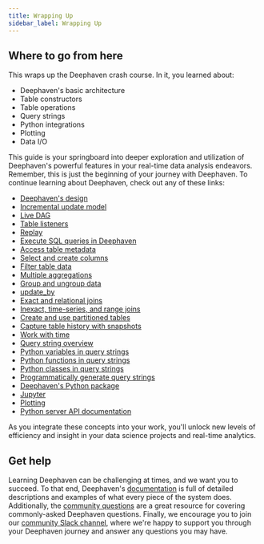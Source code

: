 ```yaml
---
title: Wrapping Up
sidebar_label: Wrapping Up
---
```


## Where to go from here

This wraps up the Deephaven crash course. In it, you learned about:

- Deephaven's basic architecture
- Table constructors
- Table operations
- Query strings
- Python integrations
- Plotting
- Data I/O

This guide is your springboard into deeper exploration and utilization of Deephaven's powerful features in your real-time data analysis endeavors. Remember, this is just the beginning of your journey with Deephaven. To continue learning about Deephaven, check out any of these links:

- [Deephaven's design](../../conceptual/deephaven-design.md)
- [Incremental update model](../../conceptual/table-update-model.md)
- [Live DAG](../../conceptual/dag.md)
- [Table listeners](../../how-to-guides/table-listeners-python.md)
- [Replay](../../how-to-guides/replay-data.md)
- [Execute SQL queries in Deephaven](../../how-to-guides/data-import-export/execute-sql-queries.md)
- [Access table metadata](../../how-to-guides/metadata.md)
- [Select and create columns](../../how-to-guides/use-select-view-update.md)
- [Filter table data](../../how-to-guides/use-filters.md)
- [Multiple aggregations](../../how-to-guides/combined-aggregations.md)
- [Group and ungroup data](../../how-to-guides/grouping-data.md)
- [update_by](../../how-to-guides/rolling-aggregations.md)
- [Exact and relational joins](../../how-to-guides/joins-exact-relational.md)
- [Inexact, time-series, and range joins](../../how-to-guides/joins-timeseries-range.md)
- [Create and use partitioned tables](../../how-to-guides/partitioned-tables.md)
- [Capture table history with snapshots](../../how-to-guides/capture-table-history.md)
- [Work with time](../../conceptual/time-in-deephaven.md)
- [Query string overview](../../how-to-guides/query-string-overview.md)
- [Python variables in query strings](../../how-to-guides/python-variables.md)
- [Python functions in query strings](../../how-to-guides/python-functions.md)
- [Python classes in query strings](../../how-to-guides/python-classes.md)
- [Programmatically generate query strings](../../how-to-guides/generate-query-strings.md)
- [Deephaven's Python package](../../how-to-guides/deephaven-python-package.md)
- [Jupyter](../../how-to-guides/jupyter.md)
- [Plotting](../../how-to-guides/plotting/overview.md)
- [Python server API documentation](/core/pydoc)

As you integrate these concepts into your work, you'll unlock new levels of efficiency and insight in your data science projects and real-time analytics.

## Get help

Learning Deephaven can be challenging at times, and we want you to succeed. To that end, Deephaven's [documentation](../../conceptual/deephaven-overview.md) is full of detailed descriptions and examples of what every piece of the system does. Additionally, the [community questions](../../reference/community-questions/cq-index.md) are a great resource for covering commonly-asked Deephaven questions. Finally, we encourage you to join our [community Slack channel](/slack), where we're happy to support you through your Deephaven journey and answer any questions you may have.

